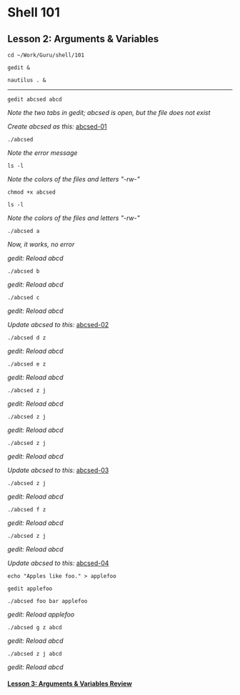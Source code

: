 # Shell 101
## Lesson 2: Arguments & Variables

`cd ~/Work/Guru/shell/101`

`gedit &`

`nautilus . &`

___

`gedit abcsed abcd`

*Note the two tabs in gedit; abcsed is open, but the file does not exist*

*Create abcsed as this:* [abcsed-01](https://github.com/inkVerb/guru/blob/master/101-shell/abcsed-01)

`./abcsed`

*Note the error message*

`ls -l`

*Note the colors of the files and letters "-rw-"*

`chmod +x abcsed`

`ls -l`

*Note the colors of the files and letters "-rw-"*

`./abcsed a`

*Now, it works, no error*

*gedit: Reload abcd*

`./abcsed b`

*gedit: Reload abcd*

`./abcsed c`

*gedit: Reload abcd*

*Update abcsed to this:* [abcsed-02](https://github.com/inkVerb/guru/blob/master/101-shell/abcsed-02)

`./abcsed d z`

*gedit: Reload abcd*

`./abcsed e z`

*gedit: Reload abcd*

`./abcsed z j`

*gedit: Reload abcd*

`./abcsed z j`

*gedit: Reload abcd*

`./abcsed z j`

*gedit: Reload abcd*

*Update abcsed to this:* [abcsed-03](https://github.com/inkVerb/guru/blob/master/101-shell/abcsed-03)

`./abcsed z j`

*gedit: Reload abcd*

`./abcsed f z`

*gedit: Reload abcd*

`./abcsed z j`

*gedit: Reload abcd*

*Update abcsed to this:* [abcsed-04](https://github.com/inkVerb/guru/blob/master/101-shell/abcsed-04)

`echo "Apples like foo." > applefoo`

`gedit applefoo`

`./abcsed foo bar applefoo`

*gedit: Reload applefoo*

`./abcsed g z abcd`

*gedit: Reload abcd*

`./abcsed z j abcd`

*gedit: Reload abcd*

#### [Lesson 3: Arguments & Variables Review](https://github.com/inkVerb/guru/blob/master/101-shell/Lesson-03.md)
